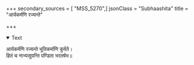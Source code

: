 +++
secondary_sources = [ "MSS_5270",]
jsonClass = "Subhaashita"
title = "आर्यकर्मणि रज्यन्ते"

+++

<details open><summary>Text</summary>

आर्यकर्मणि रज्यन्ते भूतिकर्माणि कुर्वते।  
हितं च नाभ्यसूयन्ति पण्डिता भरतर्षभ॥
</details>
